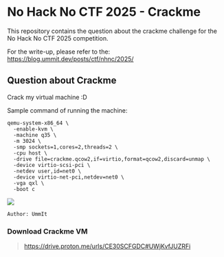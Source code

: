 # No Hack No CTF 2025 - Crackme

This repository contains the question about the crackme challenge for the No Hack No CTF 2025 competition.

For the write-up, please refer to the: https://blog.ummit.dev/posts/ctf/nhnc/2025/

## Question about Crackme

Crack my virtual machine :D

Sample command of running the machine:

```shell
qemu-system-x86_64 \
  -enable-kvm \
  -machine q35 \
  -m 3024 \
  -smp sockets=1,cores=2,threads=2 \
  -cpu host \
  -drive file=crackme.qcow2,if=virtio,format=qcow2,discard=unmap \
  -device virtio-scsi-pci \
  -netdev user,id=net0 \
  -device virtio-net-pci,netdev=net0 \
  -vga qxl \
  -boot c
```

![](https://aniyuki.com/wp-content/uploads/2023/05/aniyuki-oshi-no-ko-gif-2.gif)

`Author: UmmIt`

### Download Crackme VM

> https://drive.proton.me/urls/CE30SCFGDC#UWjKvfJUZRFi
